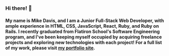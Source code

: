 ### Hi there! 👋

#### My name is Mike Davis, and I am a Junior Full-Stack Web Developer, with ample experience in HTML, CSS, JavaScript, React, Ruby, and Ruby on Rails. I recently graduated from Flatiron School's Software Engineering program, and I've been keeping myself occupied by acquiring freelance projects and exploring new technologies with each project! For a full list of my work, please visit <a href="https://mikedavissoftware.com/" target="_blank">my portfolio site</a>.


<!--
**mikedavissoftware/mikedavissoftware** is a ✨ _special_ ✨ repository because its `README.md` (this file) appears on your GitHub profile.

Here are some ideas to get you started:

- 🔭 I’m currently working on ...
- 🌱 I’m currently learning ...
- 👯 I’m looking to collaborate on ...
- 🤔 I’m looking for help with ...
- 💬 Ask me about ...
- 📫 How to reach me: ...
- 😄 Pronouns: ...
- ⚡ Fun fact: ...
-->
